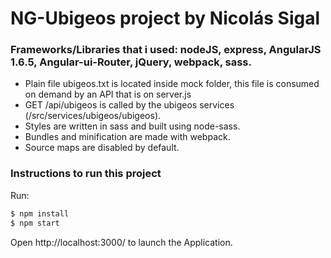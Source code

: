# NG-Ubigeos project by Nicolás Sigal

### Frameworks/Libraries that i used: nodeJS, express, AngularJS 1.6.5, Angular-ui-Router, jQuery, webpack, sass.

- Plain file ubigeos.txt is located inside mock folder, this file is consumed on demand by an API that is on server.js 
- GET /api/ubigeos is called by the ubigeos services (/src/services/ubigeos/ubigeos).
- Styles are written in sass and built using node-sass.
- Bundles and minification are made with webpack.
- Source maps are disabled by default.

### Instructions to run this project
Run:
```sh
$ npm install
$ npm start 
```
Open http://localhost:3000/ to launch the Application.
